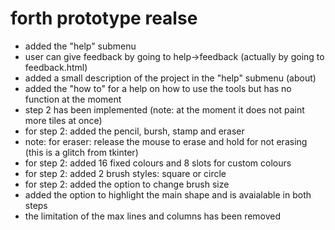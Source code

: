 # forth prototype realse
- added the "help" submenu
- user can give feedback by going to help->feedback (actually by going to feedback.html)
- added a small description of the project in the "help" submenu (about)
- added the "how to" for a help on how to use the tools but has no function at the moment
- step 2 has been implemented (note: at the moment it does not paint more tiles at once)
- for step 2: added the pencil, bursh, stamp and eraser
- note: for eraser: release the mouse to erase and hold for not erasing (this is a glitch from tkinter)
- for step 2: added 16 fixed colours and 8 slots for custom colours
- for step 2: added 2 brush styles: square or circle
- for step 2: added the option to change brush size
- added the option to highlight the main shape and is avaialable in both steps
- the limitation of the max lines and columns has been removed

